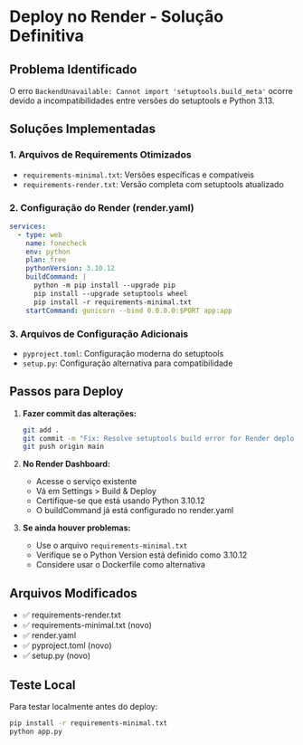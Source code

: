 # Deploy no Render - Solução Definitiva

## Problema Identificado

O erro `BackendUnavailable: Cannot import 'setuptools.build_meta'` ocorre devido a incompatibilidades entre versões do setuptools e Python 3.13.

## Soluções Implementadas

### 1. Arquivos de Requirements Otimizados

- `requirements-minimal.txt`: Versões específicas e compatíveis
- `requirements-render.txt`: Versão completa com setuptools atualizado

### 2. Configuração do Render (render.yaml)

```yaml
services:
  - type: web
    name: fonecheck
    env: python
    plan: free
    pythonVersion: 3.10.12
    buildCommand: |
      python -m pip install --upgrade pip
      pip install --upgrade setuptools wheel
      pip install -r requirements-minimal.txt
    startCommand: gunicorn --bind 0.0.0.0:$PORT app:app
```

### 3. Arquivos de Configuração Adicionais

- `pyproject.toml`: Configuração moderna do setuptools
- `setup.py`: Configuração alternativa para compatibilidade

## Passos para Deploy

1. **Fazer commit das alterações:**

   ```bash
   git add .
   git commit -m "Fix: Resolve setuptools build error for Render deploy"
   git push origin main
   ```

2. **No Render Dashboard:**

   - Acesse o serviço existente
   - Vá em Settings > Build & Deploy
   - Certifique-se que está usando Python 3.10.12
   - O buildCommand já está configurado no render.yaml

3. **Se ainda houver problemas:**
   - Use o arquivo `requirements-minimal.txt`
   - Verifique se o Python Version está definido como 3.10.12
   - Considere usar o Dockerfile como alternativa

## Arquivos Modificados

- ✅ requirements-render.txt
- ✅ requirements-minimal.txt (novo)
- ✅ render.yaml
- ✅ pyproject.toml (novo)
- ✅ setup.py (novo)

## Teste Local

Para testar localmente antes do deploy:

```bash
pip install -r requirements-minimal.txt
python app.py
```

